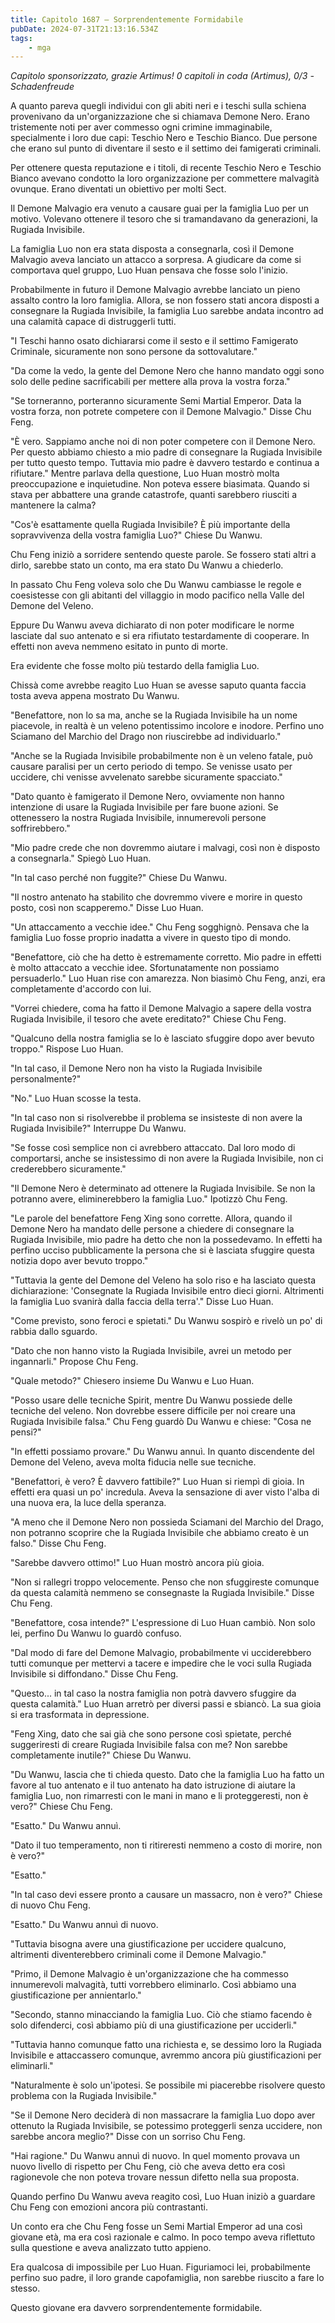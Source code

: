 ```yaml
---
title: Capitolo 1687 – Sorprendentemente Formidabile
pubDate: 2024-07-31T21:13:16.534Z
tags:
    - mga
---
```



<em>Capitolo sponsorizzato, grazie Artimus!
0 capitoli in coda (Artimus), 0/3
-Schadenfreude</em>


A quanto pareva quegli individui con gli abiti neri e i teschi sulla schiena provenivano da un'organizzazione che si chiamava Demone Nero. Erano tristemente noti per aver commesso ogni crimine immaginabile, specialmente i loro due capi: Teschio Nero e Teschio Bianco. Due persone che erano sul punto di diventare il sesto e il settimo dei famigerati criminali.


Per ottenere questa reputazione e i titoli, di recente Teschio Nero e Teschio Bianco avevano condotto la loro organizzazione per commettere malvagità ovunque. Erano diventati un obiettivo per molti Sect.


Il Demone Malvagio era venuto a causare guai per la famiglia Luo per un motivo. Volevano ottenere il tesoro che si tramandavano da generazioni, la Rugiada Invisibile.


La famiglia Luo non era stata disposta a consegnarla, così il Demone Malvagio aveva lanciato un attacco a sorpresa. A giudicare da come si comportava quel gruppo, Luo Huan pensava che fosse solo l'inizio.


Probabilmente in futuro il Demone Malvagio avrebbe lanciato un pieno assalto contro la loro famiglia. Allora, se non fossero stati ancora disposti a consegnare la Rugiada Invisibile, la famiglia Luo sarebbe andata incontro ad una calamità capace di distruggerli tutti.


"I Teschi hanno osato dichiararsi come il sesto e il settimo Famigerato Criminale, sicuramente non sono persone da sottovalutare."


"Da come la vedo, la gente del Demone Nero che hanno mandato oggi sono solo delle pedine sacrificabili per mettere alla prova la vostra forza."


"Se torneranno, porteranno sicuramente Semi Martial Emperor. Data la vostra forza, non potrete competere con il Demone Malvagio." Disse Chu Feng.


"È vero. Sappiamo anche noi di non poter competere con il Demone Nero. Per questo abbiamo chiesto a mio padre di consegnare la Rugiada Invisibile per tutto questo tempo. Tuttavia mio padre è davvero testardo e continua a rifiutare." Mentre parlava della questione, Luo Huan mostrò molta preoccupazione e inquietudine. Non poteva essere biasimata. Quando si stava per abbattere una grande catastrofe, quanti sarebbero riusciti a mantenere la calma?


"Cos'è esattamente quella Rugiada Invisibile? È più importante della sopravvivenza della vostra famiglia Luo?" Chiese Du Wanwu.


Chu Feng iniziò a sorridere sentendo queste parole. Se fossero stati altri a dirlo, sarebbe stato un conto, ma era stato Du Wanwu a chiederlo.


In passato Chu Feng voleva solo che Du Wanwu cambiasse le regole e coesistesse con gli abitanti del villaggio in modo pacifico nella Valle del Demone del Veleno.


Eppure Du Wanwu aveva dichiarato di non poter modificare le norme lasciate dal suo antenato e si era rifiutato testardamente di cooperare. In effetti non aveva nemmeno esitato in punto di morte.


Era evidente che fosse molto più testardo della famiglia Luo.


Chissà come avrebbe reagito Luo Huan se avesse saputo quanta faccia tosta aveva appena mostrato Du Wanwu.


"Benefattore, non lo sa ma, anche se la Rugiada Invisibile ha un nome piacevole, in realtà è un veleno potentissimo incolore e inodore. Perfino uno Sciamano del Marchio del Drago non riuscirebbe ad individuarlo."


"Anche se la Rugiada Invisibile probabilmente non è un veleno fatale, può causare paralisi per un certo periodo di tempo. Se venisse usato per uccidere, chi venisse avvelenato sarebbe sicuramente spacciato."


"Dato quanto è famigerato il Demone Nero, ovviamente non hanno intenzione di usare la Rugiada Invisibile per fare buone azioni. Se ottenessero la nostra Rugiada Invisibile, innumerevoli persone soffrirebbero."


"Mio padre crede che non dovremmo aiutare i malvagi, così non è disposto a consegnarla." Spiegò Luo Huan.


"In tal caso perché non fuggite?" Chiese Du Wanwu.


"Il nostro antenato ha stabilito che dovremmo vivere e morire in questo posto, così non scapperemo." Disse Luo Huan.


"Un attaccamento a vecchie idee." Chu Feng sogghignò. Pensava che la famiglia Luo fosse proprio inadatta a vivere in questo tipo di mondo.


"Benefattore, ciò che ha detto è estremamente corretto. Mio padre in effetti è molto attaccato a vecchie idee. Sfortunatamente non possiamo persuaderlo." Luo Huan rise con amarezza. Non biasimò Chu Feng, anzi, era completamente d'accordo con lui.


"Vorrei chiedere, coma ha fatto il Demone Malvagio a sapere della vostra Rugiada Invisibile, il tesoro che avete ereditato?" Chiese Chu Feng.


"Qualcuno della nostra famiglia se lo è lasciato sfuggire dopo aver bevuto troppo." Rispose Luo Huan.


"In tal caso, il Demone Nero non ha visto la Rugiada Invisibile personalmente?"


"No." Luo Huan scosse la testa.


"In tal caso non si risolverebbe il problema se insisteste di non avere la Rugiada Invisibile?" Interruppe Du Wanwu.


"Se fosse così semplice non ci avrebbero attaccato. Dal loro modo di comportarsi, anche se insistessimo di non avere la Rugiada Invisibile, non ci crederebbero sicuramente."


"Il Demone Nero è determinato ad ottenere la Rugiada Invisibile. Se non la potranno avere, eliminerebbero la famiglia Luo." Ipotizzò Chu Feng.


"Le parole del benefattore Feng Xing sono corrette. Allora, quando il Demone Nero ha mandato delle persone a chiedere di consegnare la Rugiada Invisibile, mio padre ha detto che non la possedevamo. In effetti ha perfino ucciso pubblicamente la persona che si è lasciata sfuggire questa notizia dopo aver bevuto troppo."


"Tuttavia la gente del Demone del Veleno ha solo riso e ha lasciato questa dichiarazione: 'Consegnate la Rugiada Invisibile entro dieci giorni. Altrimenti la famiglia Luo svanirà dalla faccia della terra'." Disse Luo Huan.


"Come previsto, sono feroci e spietati." Du Wanwu sospirò e rivelò un po' di rabbia dallo sguardo.


"Dato che non hanno visto la Rugiada Invisibile, avrei un metodo per ingannarli." Propose Chu Feng.


"Quale metodo?" Chiesero insieme Du Wanwu e Luo Huan.


"Posso usare delle tecniche Spirit, mentre Du Wanwu possiede delle tecniche del veleno. Non dovrebbe essere difficile per noi creare una Rugiada Invisibile falsa." Chu Feng guardò Du Wanwu e chiese: "Cosa ne pensi?"


"In effetti possiamo provare." Du Wanwu annuì. In quanto discendente del Demone del Veleno, aveva molta fiducia nelle sue tecniche.


"Benefattori, è vero? È davvero fattibile?" Luo Huan si riempì di gioia. In effetti era quasi un po' incredula. Aveva la sensazione di aver visto l'alba di una nuova era, la luce della speranza.


"A meno che il Demone Nero non possieda Sciamani del Marchio del Drago, non potranno scoprire che la Rugiada Invisibile che abbiamo creato è un falso." Disse Chu Feng.


"Sarebbe davvero ottimo!" Luo Huan mostrò ancora più gioia.


"Non si rallegri troppo velocemente. Penso che non sfuggireste comunque da questa calamità nemmeno se consegnaste la Rugiada Invisibile." Disse Chu Feng.


"Benefattore, cosa intende?" L'espressione di Luo Huan cambiò. Non solo lei, perfino Du Wanwu lo guardò confuso.


"Dal modo di fare del Demone Malvagio, probabilmente vi ucciderebbero tutti comunque per mettervi a tacere e impedire che le voci sulla Rugiada Invisibile si diffondano." Disse Chu Feng.


"Questo... in tal caso la nostra famiglia non potrà davvero sfuggire da questa calamità." Luo Huan arretrò per diversi passi e sbiancò. La sua gioia si era trasformata in depressione.


"Feng Xing, dato che sai già che sono persone così spietate, perché suggeriresti di creare Rugiada Invisibile falsa con me? Non sarebbe completamente inutile?" Chiese Du Wanwu.


"Du Wanwu, lascia che ti chieda questo. Dato che la famiglia Luo ha fatto un favore al tuo antenato e il tuo antenato ha dato istruzione di aiutare la famiglia Luo, non rimarresti con le mani in mano e li proteggeresti, non è vero?" Chiese Chu Feng.


"Esatto." Du Wanwu annuì.


"Dato il tuo temperamento, non ti ritireresti nemmeno a costo di morire, non è vero?"


"Esatto."


"In tal caso devi essere pronto a causare un massacro, non è vero?" Chiese di nuovo Chu Feng.


"Esatto." Du Wanwu annuì di nuovo.


"Tuttavia bisogna avere una giustificazione per uccidere qualcuno, altrimenti diventerebbero criminali come il Demone Malvagio."


"Primo, il Demone Malvagio è un'organizzazione che ha commesso innumerevoli malvagità, tutti vorrebbero eliminarlo. Così abbiamo una giustificazione per annientarlo."


"Secondo, stanno minacciando la famiglia Luo. Ciò che stiamo facendo è solo difenderci, così abbiamo più di una giustificazione per ucciderli."


"Tuttavia hanno comunque fatto una richiesta e, se dessimo loro la Rugiada Invisibile e attaccassero comunque, avremmo ancora più giustificazioni per eliminarli."


"Naturalmente è solo un'ipotesi. Se possibile mi piacerebbe risolvere questo problema con la Rugiada Invisibile."


"Se il Demone Nero deciderà di non massacrare la famiglia Luo dopo aver ottenuto la Rugiada Invisibile, se potessimo proteggerli senza uccidere, non sarebbe ancora meglio?" Disse con un sorriso Chu Feng.


"Hai ragione." Du Wanwu annuì di nuovo. In quel momento provava un nuovo livello di rispetto per Chu Feng, ciò che aveva detto era così ragionevole che non poteva trovare nessun difetto nella sua proposta.


Quando perfino Du Wanwu aveva reagito così, Luo Huan iniziò a guardare Chu Feng con emozioni ancora più contrastanti.


Un conto era che Chu Feng fosse un Semi Martial Emperor ad una così giovane età, ma era così razionale e calmo. In poco tempo aveva riflettuto sulla questione e aveva analizzato tutto appieno.


Era qualcosa di impossibile per Luo Huan. Figuriamoci lei, probabilmente perfino suo padre, il loro grande capofamiglia, non sarebbe riuscito a fare lo stesso.


Questo giovane era davvero sorprendentemente formidabile.
                                


                                




